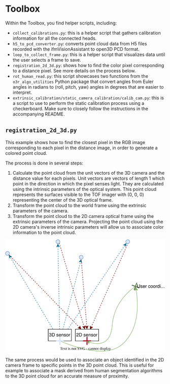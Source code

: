 # Toolbox

Within the Toolbox, you find helper scripts, including:
- `collect_calibrations.py`: this is a helper script that gathers calibration information for all the connected heads.
- `h5_to_pcd_converter.py`: converts point cloud data from H5 files recorded with the ifmVisionAssistant to open3D PCD format. 
- `loop_to_collect_frame.py`: this is a helper script that visualizes data until the user selects a frame to save.
- `registration_2d_3d.py`: shows how to find the color pixel corresponding to a distance pixel. See more details on the process below.
- `rot_human_read.py`: this script showcases two functions from the `o3r_algo_utilities` Python package that convert angles from Euler angles in radians to (roll, pitch, yaw) angles in degrees that are easier to interpret. 
- `extrinsic_calibration/static_camera_calibration/calib_cam.py`: this is a script to use to perform the static calibration process using a checkerboard. Make sure to closely follow the instructions in the accompanying README.

## `registration_2d_3d.py`

This example shows how to find the closest pixel in the RGB image corresponding to each pixel in the distance image, in order to generate a colored point cloud.

The process is done in several steps:

1. Calculate the point cloud from the unit vectors of the 3D camera and the distance value for each pixels. Unit vectors are vectors of length 1 which point in the direction in which the pixel senses light. They are calculated using the intrinsic parameters of the optical system. This point cloud represents the surfaces visible to the TOF imager with (0, 0, 0) representing the center of the 3D optical frame.
2. Transform the point cloud to the world frame using the extrinsic parameters of the camera.
3. Transform the point cloud to the 2D camera optical frame using the extrinsic parameters of the camera. Projecting the point cloud using the 2D camera's inverse intrinsic parameters will allow us to associate color information to the point cloud.


![2D/3D registration concept: point cloud ](_img/registration1.drawio.svg)


The same process would be used to associate an object identified in the 2D camera frame to specific points in the 3D point cloud. This is useful for example to associate a mask derived from human segmentation algorithms to the 3D point cloud for an accurate measure of proximity.
